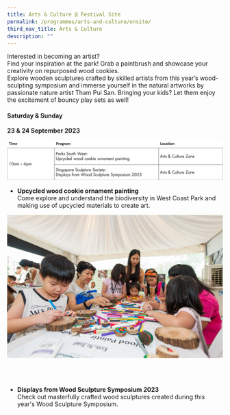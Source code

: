 ```yaml
---
title: Arts & Culture @ Festival Site
permalink: /programmes/arts-and-culture/onsite/
third_nav_title: Arts & Culture
description: ""
---
```

Interested in becoming an artist? <br>
Find your inspiration at the park! Grab a paintbrush and showcase your creativity on repurposed wood cookies. <br>
Explore wooden sculptures crafted by skilled artists from this year’s wood-sculpting symposium and immerse yourself in the natural artworks by passionate nature artist Tham Pui San. Bringing your kids? Let them enjoy the excitement of bouncy play sets as well!


#### Saturday &amp; Sunday <br>
**23 &amp; 24 September 2023**


![](/images/sat%20sun%20a&amp;c.jpg)

* **Upcycled wood cookie ornament painting** <br>
Come explore and understand the biodiversity in West Coast Park and making use of upcycled materials to create art.


![Wood Cookie art](/images/parks%20fest%20wood%20cookie%20art.jpg)

<br>
<br>

* **Displays from Wood Sculpture Symposium 2023** <br> Check out masterfully crafted wood sculptures created during this year's Wood Sculpture Symposium.